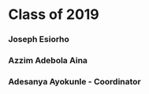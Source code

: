 # Class of 2019

### Joseph Esiorho 


### Azzim Adebola Aina

### Adesanya Ayokunle - Coordinator


